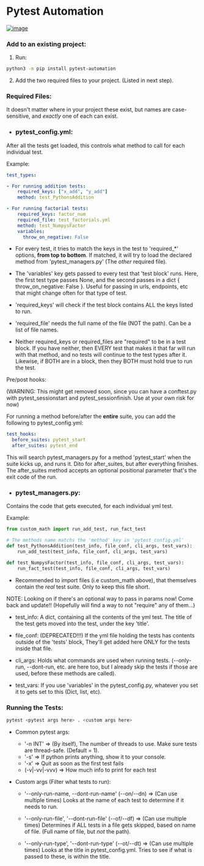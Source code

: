 # Pytest Automation

[![image](https://img.shields.io/pypi/v/pytest-automation.svg)](https://pypi.python.org/pypi/pytest-automation)

### **Add to an existing project**:
1) Run:

```bash
python3 -m pip install pytest-automation
```

2) Add the two required files to your project. (Listed in next step).

### **Required Files**:

It doesn't matter where in your project these exist, but names are case-sensitive, and *exactly* one of each can exist.

- ### pytest_config.yml:

After all the tests get loaded, this controls what method to call for each individual test.

Example:

```yaml
test_types:

- For running addition tests:
    required_keys: ["x_add", "y_add"]
    method: test_PythonsAddition

- For running factorial tests:
    required_keys: factor_num
    required_file: test_factorials.yml
    method: test_NumpysFactor
    variables:
      throw_on_negative: False
```

- For every test, it tries to match the keys in the test to 'required_\*' options, **from top to bottom**. If matched, it will try to load the declared method from 'pytest_managers.py' (The *other* required file). 

- The 'variables' key gets passed to every test that 'test block' runs. Here, the first test type passes None, and the second passes in a dict { throw_on_negative: False }. Useful for passing in urls, endpoints, etc that might change often for that type of test.

- 'required_keys' will check if the test block contains ALL the keys listed to run.

- 'required_file' needs the full name of the file (NOT the path). Can be a list of file names.

- Neither required_keys or required_files are "required" to be in a test block. If you have neither, then EVERY test that makes it that far will run with that method, and no tests will continue to the test types after it. Likewise, if BOTH are in a block, then they BOTH must hold true to run the test.

Pre/post hooks:

(WARNING: This might get removed soon, since you can have a conftest.py with pytest_sessionstart and pytest_sessionfinish. Use at your own risk for now)

For running a method before/after the **entire** suite, you can add the following to pytest_config.yml:

```yaml
test_hooks:
  before_suites: pytest_start
  after_suites: pytest_end
```

This will search pytest_managers.py for a method 'pytest_start' when the suite kicks up, and runs it. Dito for after_suites, but after everything finishes. The after_suites method accepts an optional positional parameter that's the exit code of the run.

- ### pytest_managers.py:

Contains the code that gets executed, for each individual yml test. 

Example:

```python
from custom_math import run_add_test, run_fact_test

# The methods name matchs the 'method' key in 'pytest_config.yml'
def test_PythonsAddition(test_info, file_conf, cli_args, test_vars):
	run_add_test(test_info, file_conf, cli_args, test_vars)

def test_NumpysFactor(test_info, file_conf, cli_args, test_vars):
	run_fact_test(test_info, file_conf, cli_args, test_vars)
```

- Recommended to import files (i.e custom_math above), that themselves contain the *real* test suite. Only to keep this file short.

NOTE: Looking on if there's an optional way to pass in params now! Come back and update!! (Hopefully will find a way to not "require" any of them...)

- test_info: A dict, containing all the contents of the yml test. The title of the test gets moved into the test, under the key 'title'.

- file_conf: (DEPRECATED!!!) If the yml file holding the tests has contents outside of the 'tests' block, They'll get added here ONLY for the tests inside that file.

- cli_args: Holds what commands are used when running tests. (--only-run, --dont-run, etc. are here too, but I already skip the tests if those are used, before these methods are called).

- test_vars: If you use 'variables' in the pytest_config.py, whatever you set it to gets set to this (Dict, list, etc). 

### **Running the Tests**:

```bash
pytest <pytest args here> . <custom args here>
```
- Common pytest args:
   - '-n INT' => (By itself), The number of threads to use. Make sure tests are thread-safe. (Default = 1).
   - '-s' => If python prints anything, show it to your console.
   - '-x' => Quit as soon as the first test fails
   - (-v|-vv|-vvv) => How much info to print for each test

- Custom args (Filter what tests to run):
    - '--only-run-name, --dont-run-name' (--on/--dn) => (Can use multiple times) Looks at the name of each test to determine if it needs to run.

    - '--only-run-file', '--dont-run-file' (--of/--df) => (Can use multiple times) Determines if ALL tests in a file gets skipped, based on name of file. (Full name of file, but *not* the path).

    - '--only-run-type', '--dont-run-type' (--ot/--dt) => (Can use multiple times) Looks at the title in pytest_config.yml. Tries to see if what is passed to these, is within the title.

